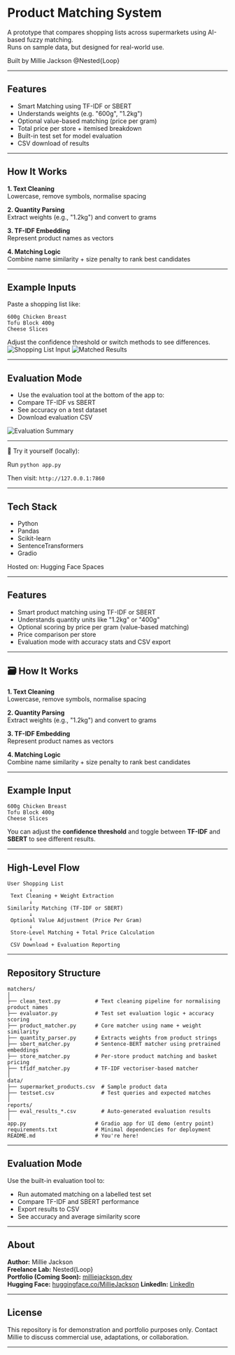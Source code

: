 # Product Matching System

A prototype that compares shopping lists across supermarkets using AI-based fuzzy matching.  
Runs on sample data, but designed for real-world use.

Built by Millie Jackson @Nested{Loop}

---

##  Features
- Smart Matching using TF-IDF or SBERT
- Understands weights (e.g. "600g", "1.2kg")
- Optional value-based matching (price per gram)
- Total price per store + itemised breakdown
- Built-in test set for model evaluation
- CSV download of results

---

## How It Works

**1. Text Cleaning**  
Lowercase, remove symbols, normalise spacing

**2. Quantity Parsing**  
Extract weights (e.g., "1.2kg") and convert to grams

**3. TF-IDF Embedding**  
Represent product names as vectors

**4. Matching Logic**  
Combine name similarity + size penalty to rank best candidates

---

## Example Inputs
Paste a shopping list like:

```
600g Chicken Breast
Tofu Block 400g
Cheese Slices
```

Adjust the confidence threshold or switch methods to see differences.
![Shopping List Input](assets/input.png)
![Matched Results](assets/output.png)

---

## Evaluation Mode
- Use the evaluation tool at the bottom of the app to:
- Compare TF-IDF vs SBERT
- See accuracy on a test dataset
- Download evaluation CSV
  
![Evaluation Summary](assets/evaluation.png)

---

🧪 Try it yourself (locally):

Run `python app.py`

Then visit: `http://127.0.0.1:7860`

---

## Tech Stack
- Python
- Pandas
- Scikit-learn
- SentenceTransformers
- Gradio

Hosted on: Hugging Face Spaces

---

## Features

- Smart product matching using TF-IDF or SBERT
- Understands quantity units like "1.2kg" or "400g"
- Optional scoring by price per gram (value-based matching)
- Price comparison per store
- Evaluation mode with accuracy stats and CSV export

---

## 🗃️ How It Works

**1. Text Cleaning**  
Lowercase, remove symbols, normalise spacing

**2. Quantity Parsing**  
Extract weights (e.g., "1.2kg") and convert to grams

**3. TF-IDF Embedding**  
Represent product names as vectors

**4. Matching Logic**  
Combine name similarity + size penalty to rank best candidates

---

## Example Input

```text
600g Chicken Breast
Tofu Block 400g
Cheese Slices
```

You can adjust the **confidence threshold** and toggle between **TF-IDF** and **SBERT** to see different results.

---

## High-Level Flow

```text
User Shopping List
       ↓
 Text Cleaning + Weight Extraction
       ↓
Similarity Matching (TF-IDF or SBERT)
       ↓
 Optional Value Adjustment (Price Per Gram)
       ↓
 Store-Level Matching + Total Price Calculation
       ↓
 CSV Download + Evaluation Reporting
```

---

## Repository Structure

```
matchers/
│
├── clean_text.py           # Text cleaning pipeline for normalising product names
├── evaluator.py            # Test set evaluation logic + accuracy scoring
├── product_matcher.py      # Core matcher using name + weight similarity
├── quantity_parser.py      # Extracts weights from product strings
├── sbert_matcher.py        # Sentence-BERT matcher using pretrained embeddings
├── store_matcher.py        # Per-store product matching and basket pricing
├── tfidf_matcher.py        # TF-IDF vectoriser-based matcher
│
data/
├── supermarket_products.csv  # Sample product data
├── testset.csv               # Test queries and expected matches
│
reports/
├── eval_results_*.csv        # Auto-generated evaluation results
│
app.py                      # Gradio app for UI demo (entry point)
requirements.txt            # Minimal dependencies for deployment
README.md                   # You're here!
```

---

## Evaluation Mode

Use the built-in evaluation tool to:

- Run automated matching on a labelled test set
- Compare TF-IDF and SBERT performance
- Export results to CSV
- See accuracy and average similarity score

---

## About

**Author:** Millie Jackson  
**Freelance Lab:** Nested{Loop}  
**Portfolio (Coming Soon):** [milliejackson.dev](https://milliejackson.dev)  
**Hugging Face:** [huggingface.co/MillieJackson](https://huggingface.co/MillieJackson)
**LinkedIn:** [LinkedIn](https://www.linkedin.com/in/millie-jackson7/)

---

## License

This repository is for demonstration and portfolio purposes only. Contact Millie to discuss commercial use, adaptations, or collaboration.

---
